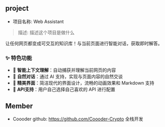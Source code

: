 ## project
- 项目名称: Web Assistant
> 描述: 描述这个项目是做什么

 让任何网页都变成可交互的知识库！与当前页面进行智能对话，获取即时解答。

### ✨ 特色功能
- 🎯 **智能上下文理解**：自动捕获并理解当前网页的内容
- 💬 **自然对话**：通过 AI 支持，实现与页面内容的自然交谈
- 🎨 **精美界面**：简洁现代的界面设计，流畅的动画效果和 Markdown 支持
- 🌙 **API支持**：用户自己选择自己喜欢的 API 进行配置

## Member
- Coooder  github: https://github.com/Coooder-Crypto
  全栈开发